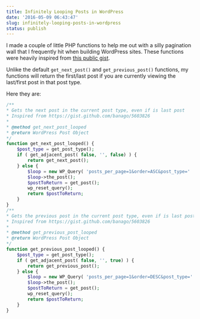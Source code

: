```yaml
---
title: Infinitely Looping Posts in WordPress
date: '2016-05-09 06:43:47'
slug: infinitely-looping-posts-in-wordpress
status: publish
---
```


I made a couple of little PHP functions to help me out with a silly pagination wall that I frequently hit when building WordPress sites. These functions were heavily inspired from [this public gist](https://gist.github.com/banago/5603826). 

Unlike the default `get_next_post()` and `get_previous_post()` functions, my functions will return the first/last post if you are currently viewing the last/first post in that post type. 

Here they are:

```php
/**
* Gets the next post in the current post type, even if is last post
* Inspired from https://gist.github.com/banago/5603826
*
* @method get_next_post_looped
* @return WordPress Post Object
*/
function get_next_post_looped() {
    $post_type = get_post_type();
    if ( get_adjacent_post( false, '', false) ) {
        return get_next_post();
    } else {
        $loop = new WP_Query( 'posts_per_page=1&order=ASC&post_type=' . $post_type );
        $loop->the_post();
        $postToReturn = get_post();
        wp_reset_query();
        return $postToReturn;
    }
}
/**
* Gets the previous post in the current post type, even if is last post
* Inspired from https://gist.github.com/banago/5603826
*
* @method get_previous_post_looped
* @return WordPress Post Object
*/
function get_previous_post_looped() {
    $post_type = get_post_type();
    if ( get_adjacent_post( false, '', true) ) {
        return get_previous_post();
    } else {
        $loop = new WP_Query( 'posts_per_page=1&order=DESC&post_type=' . $post_type );
        $loop->the_post();
        $postToReturn = get_post();
        wp_reset_query();
        return $postToReturn;
    }
}
```

